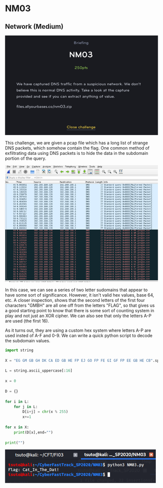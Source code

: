 # NM03
## Network (Medium)

![NM03](NM03.png)

This challenge, we are given a pcap file which has a long list of strange DNS packets, which somehow contain the flag. One common method of exfiltrating data using DNS packets is to hide the data in the subdomain portion of the query.

![NM03](NM03_1.png)

In this case, we can see a series of two letter sudomains that appear to have some sort of significance. However, it isn't valid hex values, base 64, etc. A closer inspection, shows that the second letters of the first four characters "GMBH" are all one off from the letters "FLAG", so that gives us a good starting point to know that there is some sort of counting system in play and not just an XOR cipher. We can also see that only the letters A-P are used (the first 16).

As it turns out, they are using a custom hex system where letters A-P are used insted of A-F and 0-9. We can write a quick python script to decode the subdomain values.

```python
import string

X = "EG GM GB GH DK CA ED GB HE FP EJ GO FP FE GI GF FP EE GB HE CB".split(" ")

L = string.ascii_uppercase[:16]

x = 0

D = {}

for i in L:
    for j in L:
        D[i+j] = chr(x % 255)
        x+=1

for x in X:
    print(D[x],end="")

print("")

```

![NM03](NM03_2.png)
